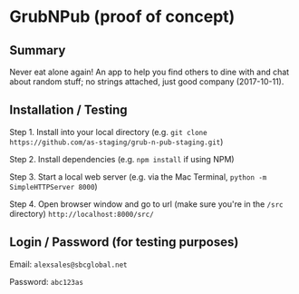 # GrubNPub (proof of concept)

## Summary

Never eat alone again! An app to help you find others to dine with and chat about random stuff; no strings attached, just good company (2017-10-11).

## Installation / Testing

Step 1. Install into your local directory (e.g. `git clone https://github.com/as-staging/grub-n-pub-staging.git`)

Step 2. Install dependencies (e.g. `npm install` if using NPM)

Step 3. Start a local web server (e.g. via the Mac Terminal, `python -m SimpleHTTPServer 8000`)

Step 4. Open browser window and go to url (make sure you're in the `/src` directory) `http://localhost:8000/src/`

## Login / Password (for testing purposes)

Email: `alexsales@sbcglobal.net`

Password: `abc123as`
